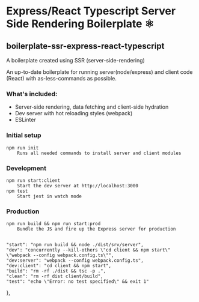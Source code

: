 # Express/React Typescript Server Side Rendering Boilerplate ⚛️
## boilerplate-ssr-express-react-typescript
A boilerplate created using SSR (server-side-rendering)

An up-to-date boilerplate for running server(node/express) and client code (React) with as-less-commands as possible.

### What's included:
- Server-side rendering, data fetching and client-side hydration
- Dev server with hot reloading styles (webpack)
- ESLinter 

### Initial setup
    npm run init
        Runs all needed commands to install server and client modules

### Development

    npm run start:client
        Start the dev server at http://localhost:3000
    npm test
        Start jest in watch mode

### Production

    npm run build && npm run start:prod
        Bundle the JS and fire up the Express server for production


    "start": "npm run build && node ./dist/srv/server",
    "dev": "concurrently --kill-others \"cd client && npm start\" \"webpack --config webpack.config.ts\"",
    "dev:server": "webpack --config webpack.config.ts",
    "dev:client": "cd client && npm start",
    "build": "rm -rf ./dist && tsc -p .",
    "clean": "rm -rf dist client/build",
    "test": "echo \"Error: no test specified\" && exit 1"
  },
